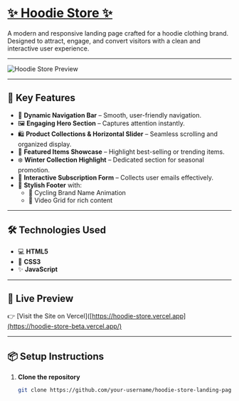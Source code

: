 # [✨ Hoodie Store ✨](https://hoodie-store.vercel.app)

A modern and responsive landing page crafted for a hoodie clothing brand. Designed to attract, engage, and convert visitors with a clean and interactive user experience.

---

![Hoodie Store Preview]([./assets/screenshot.png](https://hoodie-store-gmpjm0x23-aryans-projects-2459726a.vercel.app/)) <!-- Replace with your actual path or Vercel-hosted image URL -->

---

## 🚀 Key Features

- 👕 **Dynamic Navigation Bar** – Smooth, user-friendly navigation.
- 🖼️ **Engaging Hero Section** – Captures attention instantly.
- 🛍️ **Product Collections & Horizontal Slider** – Seamless scrolling and organized display.
- 🌟 **Featured Items Showcase** – Highlight best-selling or trending items.
- ❄️ **Winter Collection Highlight** – Dedicated section for seasonal promotion.
- 📧 **Interactive Subscription Form** – Collects user emails effectively.
- 🦶 **Stylish Footer** with:
  - 🔄 Cycling Brand Name Animation  
  - 🎥 Video Grid for rich content

---

## 🛠️ Technologies Used

- 💻 **HTML5**
- 🎨 **CSS3**
- ✨ **JavaScript**

---

## 🔗 Live Preview

👉 [Visit the Site on Vercel]([https://hoodie-store.vercel.app](https://hoodie-store-beta.vercel.app/)

---

## 📦 Setup Instructions

1. **Clone the repository**
   ```bash
   git clone https://github.com/your-username/hoodie-store-landing-page.git
